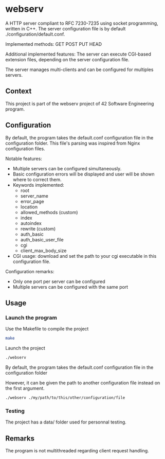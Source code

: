 # webserv

A HTTP server compliant to RFC 7230-7235 using socket programming, written in C++.
The server configuration file is by default ./configuration/default.conf.

Implemented methods: GET POST PUT HEAD

Additional implemented features: The server can execute CGI-based extension files, depending on the server configuration file.

The server manages multi-clients and can be configured for multiples servers.

## Context

This project is part of the webserv project of 42 Software Engineering program.

## Configuration

By default, the program takes the default.conf configuration file in the configuration folder.
This file's parsing was inspired from Nginx configuration files.

Notable features:

- Multiple servers can be configured simultaneously.
- Basic configuration errors will be displayed and user will be shown where to correct them.
- Keywords implemented:
  - root
  - server_name
  - error_page
  - location
  - allowed_methods (custom)
  - index
  - autoindex
  - rewrite (custom)
  - auth_basic
  - auth_basic_user_file
  - cgi
  - client_max_body_size
- CGI usage: download and set the path to your cgi executable in this configuration file.

Configuration remarks:

- Only one port per server can be configured
- Multiple servers can be configured with the same port

## Usage

### Launch the program

Use the Makefile to compile the project

```bash
make
```

Launch the project

```bash
./webserv
```

By default, the program takes the default.conf configuration file in the configuration folder

However, it can be given the path to another configuration file instead on the first argument.

```bash
./webserv ./my/path/to/this/other/configuration/file
```

### Testing

The project has a data/ folder used for personnal testing.

## Remarks

The program is not multithreaded regarding client request handling.
